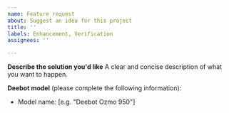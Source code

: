 ```yaml
---
name: Feature request
about: Suggest an idea for this project
title: ''
labels: Enhancement, Verification
assignees: ''

---
```


<!-- PLEASE READ BEFORE POSTING A NEW ISSUE
   → You can fill in the following information in English or German
   → Please use this template as well as you can
-->

**Describe the solution you'd like**
A clear and concise description of what you want to happen.

**Deebot model** (please complete the following information):
 - Model name: [e.g. "Deebot Ozmo 950"]
